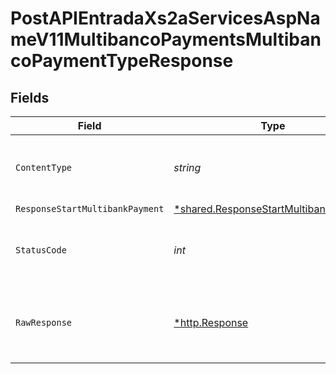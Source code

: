 # PostAPIEntradaXs2aServicesAspNameV11MultibancoPaymentsMultibancoPaymentTypeResponse


## Fields

| Field                                                                                                | Type                                                                                                 | Required                                                                                             | Description                                                                                          |
| ---------------------------------------------------------------------------------------------------- | ---------------------------------------------------------------------------------------------------- | ---------------------------------------------------------------------------------------------------- | ---------------------------------------------------------------------------------------------------- |
| `ContentType`                                                                                        | *string*                                                                                             | :heavy_check_mark:                                                                                   | HTTP response content type for this operation                                                        |
| `ResponseStartMultibankPayment`                                                                      | [*shared.ResponseStartMultibankPayment](../../../pkg/models/shared/responsestartmultibankpayment.md) | :heavy_minus_sign:                                                                                   | Created                                                                                              |
| `StatusCode`                                                                                         | *int*                                                                                                | :heavy_check_mark:                                                                                   | HTTP response status code for this operation                                                         |
| `RawResponse`                                                                                        | [*http.Response](https://pkg.go.dev/net/http#Response)                                               | :heavy_check_mark:                                                                                   | Raw HTTP response; suitable for custom response parsing                                              |
